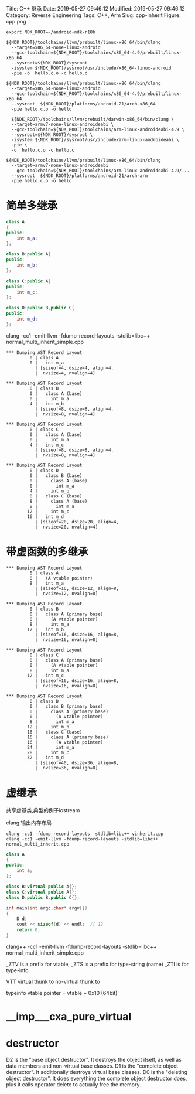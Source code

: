 Title: C++ 继承
Date: 2019-05-27 09:46:12
Modified: 2019-05-27 09:46:12
Category: Reverse Engineering
Tags: C++, Arm
Slug: cpp-inherit
Figure: cpp.png


```shell
export NDK_ROOT=~/android-ndk-r18b

${NDK_ROOT}/toolchains/llvm/prebuilt/linux-x86_64/bin/clang
  --target=x86_64-none-linux-android
  --gcc-toolchain=${NDK_ROOT}/toolchains/x86_64-4.9/prebuilt/linux-x86_64
  --sysroot=${NDK_ROOT}/sysroot
  -isystem ${NDK_ROOT}/sysroot/usr/include/x86_64-linux-android
  -pie -o  hello.c.o -c hello.c

${NDK_ROOT}/toolchains/llvm/prebuilt/linux-x86_64/bin/clang
  --target=x86_64-none-linux-android
  --gcc-toolchain=${NDK_ROOT}/toolchains/x86_64-4.9/prebuilt/linux-x86_64
  --sysroot  ${NDK_ROOT}/platforms/android-21/arch-x86_64
  -pie hello.c.o -o hello

  ${NDK_ROOT}/toolchains/llvm/prebuilt/darwin-x86_64/bin/clang \
  --target=armv7-none-linux-androideabi \
  --gcc-toolchain=${NDK_ROOT}/toolchains/arm-linux-androideabi-4.9 \
  --sysroot=${NDK_ROOT}/sysroot \
  -isystem ${NDK_ROOT}/sysroot/usr/include/arm-linux-androideabi \
  -pie \
  -o  hello.c.o -c hello.c

${NDK_ROOT}/toolchains/llvm/prebuilt/linux-x86_64/bin/clang
  --target=armv7-none-linux-androideabi
  --gcc-toolchain=${NDK_ROOT}/toolchains/arm-linux-androideabi-4.9/...
  --sysroot  ${NDK_ROOT}/platforms/android-21/arch-arm
  -pie hello.c.o -o hello
```
# 简单多继承
```c++
class A
{
public:
    int m_a;
};

class B:public A{
public:
    int m_b;
};

class C:public A{
public:
    int m_c;
};

class D:public B,public C{
public:
    int m_d;
};

```

clang -cc1 -emit-llvm -fdump-record-layouts -stdlib=libc++ normal_multi_inherit_simple.cpp

```shell
*** Dumping AST Record Layout
         0 | class A
         0 |   int m_a
           | [sizeof=4, dsize=4, align=4,
           |  nvsize=4, nvalign=4]

*** Dumping AST Record Layout
         0 | class B
         0 |   class A (base)
         0 |     int m_a
         4 |   int m_b
           | [sizeof=8, dsize=8, align=4,
           |  nvsize=8, nvalign=4]

*** Dumping AST Record Layout
         0 | class C
         0 |   class A (base)
         0 |     int m_a
         4 |   int m_c
           | [sizeof=8, dsize=8, align=4,
           |  nvsize=8, nvalign=4]

*** Dumping AST Record Layout
         0 | class D
         0 |   class B (base)
         0 |     class A (base)
         0 |       int m_a
         4 |     int m_b
         8 |   class C (base)
         8 |     class A (base)
         8 |       int m_a
        12 |     int m_c
        16 |   int m_d
           | [sizeof=20, dsize=20, align=4,
           |  nvsize=20, nvalign=4]
```

# 带虚函数的多继承

```shell
*** Dumping AST Record Layout
         0 | class A
         0 |   (A vtable pointer)
         8 |   int m_a
           | [sizeof=16, dsize=12, align=8,
           |  nvsize=12, nvalign=8]

*** Dumping AST Record Layout
         0 | class B
         0 |   class A (primary base)
         0 |     (A vtable pointer)
         8 |     int m_a
        12 |   int m_b
           | [sizeof=16, dsize=16, align=8,
           |  nvsize=16, nvalign=8]

*** Dumping AST Record Layout
         0 | class C
         0 |   class A (primary base)
         0 |     (A vtable pointer)
         8 |     int m_a
        12 |   int m_c
           | [sizeof=16, dsize=16, align=8,
           |  nvsize=16, nvalign=8]

*** Dumping AST Record Layout
         0 | class D
         0 |   class B (primary base)
         0 |     class A (primary base)
         0 |       (A vtable pointer)
         8 |       int m_a
        12 |     int m_b
        16 |   class C (base)
        16 |     class A (primary base)
        16 |       (A vtable pointer)
        24 |       int m_a
        28 |     int m_c
        32 |   int m_d
           | [sizeof=40, dsize=36, align=8,
           |  nvsize=36, nvalign=8]
```

# 虚继承
共享虚基类,典型的例子iostream

clang 输出内存布局
```shell
clang -cc1 -fdump-record-layouts -stdlib=libc++ vinherit.cpp
clang -cc1 -emit-llvm -fdump-record-layouts -stdlib=libc++ normal_multi_inherit.cpp
```

```c++
class A
{
public:
    int a;
};

class B:virtual public A{};
class C:virtual public A{};
class D:public B,public C{};

int main(int argc,char* argv[])
{
    D d;
    cout << sizeof(d) << endl;  // 12
    return 0;
}

```

clang++ -cc1 -emit-llvm -fdump-record-layouts -stdlib=libc++ normal_multi_inherit_simple.cpp

_ZTV is a prefix for vtable, 
_ZTS is a prefix for type-string (name)
_ZTI is for type-info.

VTT
virtual thunk to
no-virtual thunk to


typeinfo
vtable pointer = vtable + 0x10 (64bit)

# __imp___cxa_pure_virtual

# destructor
D2 is the "base object destructor". It destroys the object itself, as well as data members and non-virtual base classes.
D1 is the "complete object destructor". It additionally destroys virtual base classes.
D0 is the "deleting object destructor". It does everything the complete object destructor does, plus it calls operator delete to actually free the memory.
